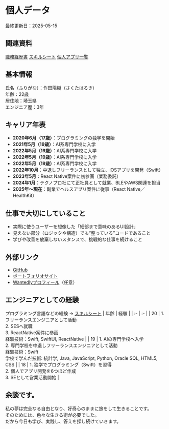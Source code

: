 # 個人データ
最終更新日：2025-05-15

## 関連資料
[職務経歴書](/README.md)
[スキルシート](/skill-sheet.md)
[個人アプリ一覧](./app-list.md)

## 基本情報
氏名（ふりがな）：作田陽樹（さくたはるき）  
年齢：22歳  
居住地：埼玉県  
エンジニア歴：3年  <!-- 2022年05月〜 -->

<!--
## SNSなど
| [ホームページ（HP）](https://sakuta21.wixsite.com/sakuta) | 休止 |
| :- | :- |
| [Youtube](https://youtube.com/channel/UCCzS-jNyzsQdeSylkcM4iLw) | プログラミング講座など |
| [Instagram](https://www.instagram.com/_saku_ta/) | 活動の最新情報など |
| [x](https://twitter.com/_saku_ta) | 活動の最新情報など |
| [TikTok](https://www.tiktok.com/@_saku_ta) | 活動の最新情報など |
| [Facebook](https://www.facebook.com/saku.haru.2021) | 活動の最新情報など |
-->

## キャリア年表
- **2020年6月（17歳）**：プログラミングの独学を開始
- **2021年5月（19歳）**：AI系専門学校に入学
- **2022年5月（19歳）**：AI系専門学校に入学
- **2022年5月（19歳）**：AI系専門学校に入学
- **2022年5月（19歳）**：AI系専門学校に入学
- **2022年10月**：中退しフリーランスとして独立、iOSアプリを開発（Swift）
- **2023年5月**：React Native案件に初参画（業務委託）
- **2024年1月**：テクノプロ社にて正社員として就業、BLEやAWS関連を担当
- **2025年〜現在**：副業でヘルスアプリ案件に従事（React Native／HealthKit）

## 仕事で大切にしていること
- 実際に使うユーザーを想像した「細部まで意味のあるUI設計」
- 見えない部分（ロジックや構造）でも“整っている”コードであること
- 学びや改善を放棄しないスタンスで、挑戦的な仕事を続けること

## 外部リンク
- [GitHub](https://github.com/yourname)
- [ポートフォリオサイト](https://your-portfolio.com)
- [Wantedlyプロフィール](https://www.wantedly.com/id/yourid)（任意）

## エンジニアとしての経験
プログラミング言語などの経験 → [スキルシート](/skill-sheet.md)
| 年齢 | 経験 |
| :- | :- |
| 20 | 1. フリーランスエンジニアとして活動 <br>2. SESへ就職 <br>3. ReactNative案件に参画 <br>経験技術：Swift, SwiftUI, ReactNative |
| 19 | 1. AIの専門学校へ入学<br>2. 専門学校を中退しフリーランスエンジニアとして活動<br>経験技術：Swift<br>学校で学んだ技術: 統計学, Java, JavaScript, Python, Oracle SQL, HTML5, CSS |
| 18 | 1. 独学でプログラミング（Swift）を習得<br>2. 個人でアプリ開発を6つほど作成<br>3. SEとして営業活動開始 |

## 余談です。
私の夢は完全なる自由となり、好奇心のままに旅をして生きることです。  
そのためには、色々な生きる術が必要でした。  
だから今日も学び、実践し、答えを探し続けていきます。  
